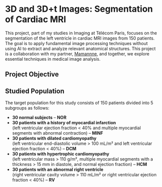 # 3D and 3D+t Images: Segmentation of Cardiac MRI
This project, part of my studies in Imaging at Télécom Paris, focuses on the segmentation of the left ventricle in cardiac MRI images from 150 patients. The goal is to apply fundamental image processing techniques without using AI to extract and analyze relevant anatomical structures. This project is a collaboration with my partner, [Mamannne](https://github.com/Mamannne), and together, we explore essential techniques in medical image analysis.  
## **Project Objective**

## **Studied Population**

The target population for this study consists of 150 patients divided into 5 subgroups as follows:

- **30 normal subjects** – **NOR**
- **30 patients with a history of myocardial infarction**  
  (left ventricular ejection fraction < 40% and multiple myocardial segments with abnormal contraction) – **MINF**
- **30 patients with dilated cardiomyopathy**  
  (left ventricular end-diastolic volume > 100 mL/m² and left ventricular ejection fraction < 40%) – **DCM**
- **30 patients with hypertrophic cardiomyopathy**  
  (left ventricular mass > 110 g/m², multiple myocardial segments with a thickness > 15 mm in diastole, and normal ejection fraction) – **HCM**
- **30 patients with an abnormal right ventricle**  
  (right ventricular cavity volume > 110 mL/m² or right ventricular ejection fraction < 40%) – **RV**
